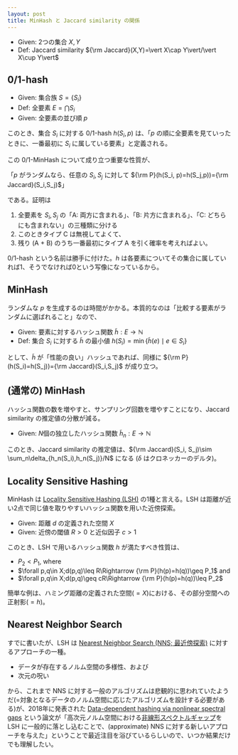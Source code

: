 ```yaml
---
layout: post
title: MinHash と Jaccard similarity の関係
---
```


* Given: 2つの集合 $X,Y$
* Def: Jaccard similarity ${\rm Jaccard}(X,Y)=\vert X\cap Y\vert/\vert X\cup Y\vert$

## 0/1-hash

* Given:  集合族 $S=\{S_i\}$
* Def: 全要素 $E=\bigcap S_i$
* Given: 全要素の並び順 $p$

このとき、集合 $S_i$ に対する 0/1-hash $h(S_i, p)$ は、「$p$ の順に全要素を見ていったときに、一番最初に $S_i$ に属している要素」と定義される。

この 0/1-MinHash について成り立つ重要な性質が、

「$p$ がランダムなら、任意の $S_i,S_j$ に対して ${\rm P}(h(S_i, p)=h(S_j,p))={\rm Jaccard}(S_i,S_j)$」

である。証明は

1. 全要素を $S_i,S_j$ の「A: 両方に含まれる」、「B: 片方に含まれる」、「C: どちらにも含まれない」の三種類に分ける
2. このときタイプ C は無視してよくて、
3. 残り (A + B) のうち一番最初にタイプ A を引く確率を考えればよい。

0/1-hash という名前は勝手に付けた。$h$ は各要素についてその集合に属していれば1、そうでなければ0という写像になっているから。

## MinHash

ランダムな $p$ を生成するのは時間がかかる。本質的なのは「比較する要素がランダムに選ばれること」なので、

* Given: 要素に対するハッシュ関数 $\tilde{h}: E\rightarrow\mathbb{N}$
* Def: 集合 $S_i$ に対する $\tilde{h}$ の最小値 $h(S_i)=\min\{\tilde{h}(e)\mid e\in S_i\}$

として、$\tilde{h}$ が「性能の良い」ハッシュであれば、同様に ${\rm P}(h(S_i)=h(S_j))={\rm Jaccard}(S_i,S_j)$ が成り立つ。

## (通常の) MinHash

ハッシュ関数の数を増やすと、サンプリング回数を増やすことになり、Jaccard similarity の推定値の分散が減る。

* Given: $N$個の独立したハッシュ関数 $\tilde{h}_n: E\rightarrow\mathbb{N}$

このとき、Jaccard similarity の推定値は、${\rm Jaccard}(S_i, S_j)\sim \sum_n\delta_{h_n(S_i),h_n(S_j)}/N$ になる ($\delta$ はクロネッカーのデルタ)。

## Locality Sensitive Hashing

MinHash は [Locality Sensitive Hashing (LSH)](https://ja.wikipedia.org/wiki/局所性鋭敏型ハッシュ) の1種と言える。LSH は距離が近い2点で同じ値を取りやすいハッシュ関数を用いた近傍探索。

* Given: 距離 $d$ の定義された空間 $X$
* Given: 近傍の閾値 $R>0$ と近似因子 $c>1$

このとき、LSH で用いるハッシュ関数 $h$ が満たすべき性質は、

* $P_2<P_1$, where
* $\forall p,q\in X;d(p,q)\leq R\Rightarrow {\rm P}(h(p)=h(q))\geq P_1$ and
* $\forall p,q\in X;d(p,q)\geq cR\Rightarrow {\rm P}(h(p)=h(q))\leq P_2$

簡単な例は、ハミング距離の定義された空間($=X$)における、その部分空間への正射影($=h$)。

## Nearest Neighbor Search

すでに書いたが、LSH は [Nearest Neighbor Search (NNS; 最近傍探索)](https://ja.wikipedia.org/wiki/最近傍探索) に対するアプローチの一種。

* データが存在するノルム空間の多様性、および
* 次元の呪い

から、これまで NNS に対する一般のアルゴリズムは悲観的に思われていたようだ(=対象となるデータのノルム空間に応じたアルゴリズムを設計する必要がある)が、2018年に発表された [Data-dependent hashing via nonlinear spectral gaps](https://dl.acm.org/citation.cfm?id=3188846) という論文が「高次元ノルム空間における[非線形スペクトルギャップ](http://geometry.mail-box.ne.jp/pdf.bak/12-kondo.pdf)を LSH に一般的に落とし込むことで、(approximate) NNS に対する新しいアプローチを与えた」ということで最近注目を浴びているらしいので、いつか結果だけでも理解したい。
